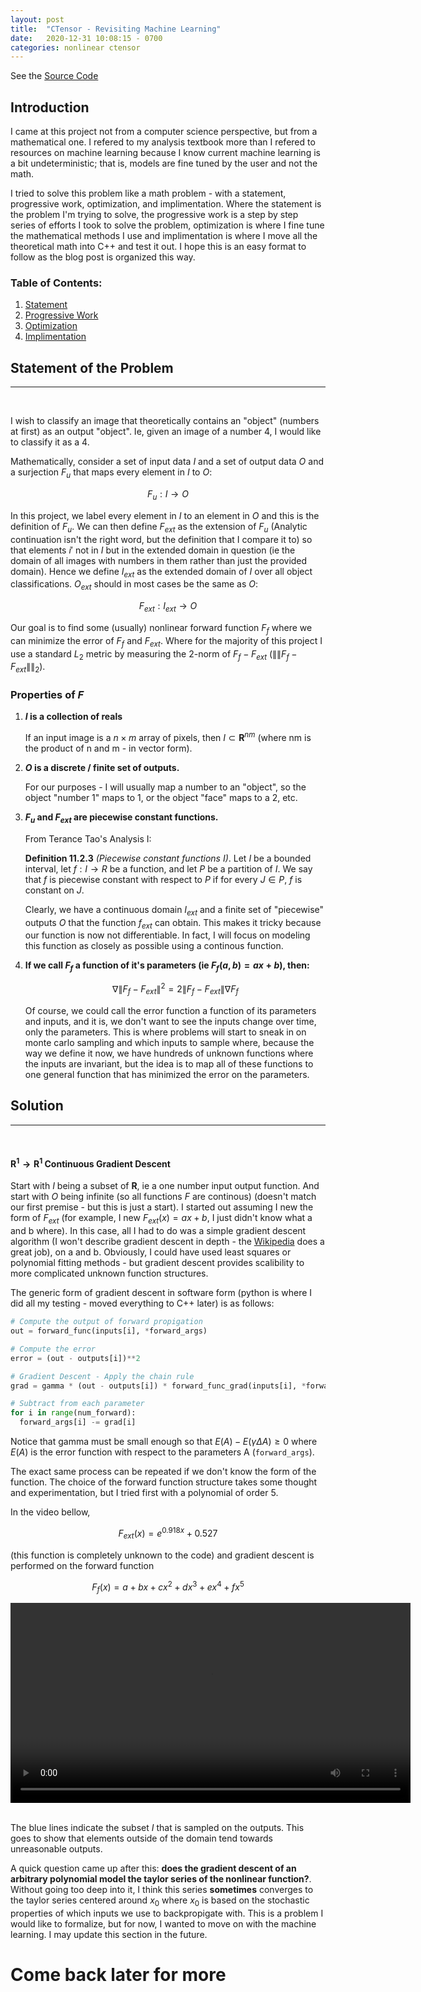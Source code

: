 ```yaml
---
layout: post
title:  "CTensor - Revisiting Machine Learning"
date:   2020-12-31 10:08:15 - 0700
categories: nonlinear ctensor
---
```


See the [Source Code](https://github.com/tlincke125/cTensor)

<script type="text/x-mathjax-config">
MathJax.Hub.Config({
  tex2jax: {
    inlineMath: [['$','$'], ['\\(','\\)']],
    processEscapes: true
  }
});
</script>
<script src="https://cdnjs.cloudflare.com/ajax/libs/mathjax/2.7.0/MathJax.js?config=TeX-AMS-MML_HTMLorMML" type="text/javascript"></script>

## Introduction
I came at this project not from a computer science perspective, but from a mathematical one. I refered to my analysis textbook more than I refered to resources on machine learning because I know current machine learning is a bit undeterministic; that is, models are fine tuned by the user and not the math. 

I tried to solve this problem like a math problem - with a statement, progressive work, optimization, and implimentation. Where the statement is the problem I'm trying to solve, the progressive work is a step by step series of efforts I took to solve the problem, optimization is where I fine tune the mathematical methods I use and implimentation is where I move all the theoretical math into C++ and test it out. I hope this is an easy format to follow as the blog post is organized this way.

### Table of Contents:
1. [Statement](#statement-of-the-problem)
2. [Progressive Work](#solution)
3. [Optimization](#)
4. [Implimentation](#)

## Statement of the Problem
---

<br>

I wish to classify an image that theoretically contains an "object" (numbers at first) as an output "object". Ie, given an image of a number 4, I would like to classify it as a 4.

Mathematically, consider a set of input data $I$ and a set of output data $O$ and a surjection $F_u$ that maps every element in $I$ to $O$:

$$F_u: I \rightarrow O$$

In this project, we label every element in $I$ to an element in $O$ and this is the definition of $F_u$. We can then define $F_{ext}$ as the extension of $F_u$ (Analytic continuation isn't the right word, but the definition that I compare it to) so that elements $i'$ not in $I$ but in the extended domain in question (ie the domain of all images with numbers in them rather than just the provided domain). Hence we define $I_{ext}$ as the extended domain of $I$ over all object classifications. $O_{ext}$ should in most cases be the same as $O$:

$$F_{ext}: I_{ext} \rightarrow O$$

Our goal is to find some (usually) nonlinear forward function $F_f$ where we can minimize the error of $F_f$ and $F_{ext}$. Where for the majority of this project I use a standard $L_2$ metric by measuring the 2-norm of $F_f - F_{ext}$ ($\|\|F_f - F_{ext}\|\|_2$).


### Properties of $F$
1. **$I$ is a collection of reals**

   If an input image is a $n\times m$ array of pixels, then $I \subset \mathbf{R}^{nm}$ (where nm is the product of n and m - in vector form). 

2. **$O$ is a discrete / finite set of outputs.**

   For our purposes - I will usually map a number to an "object", so the object "number 1" maps to 1, or the object "face" maps to a 2, etc. 

3. **$F_u$ and $F_{ext}$ are piecewise constant functions.**

   From Terance Tao's Analysis I:

   **Definition 11.2.3** *(Piecewise constant functions I)*. Let $I$ be a bounded
   interval, let $f : I \rightarrow R$ be a function, and let $P$ be a partition of $I$. We
   say that $f$ is piecewise constant with respect to $P$ if for every $J \in P$, $f$
   is constant on $J$.

   Clearly, we have a continuous domain $I_{ext}$ and a finite set of "piecewise" outputs $O$ that the function $f_{ext}$ can obtain. This makes it tricky because our function is now not differentiable. In fact, I will focus on modeling this function as closely as possible using a continous function.

4. **If we call $F_f$ a function of it's parameters (ie $F_f(a, b) = ax + b$), then:**

   $$\nabla \|F_f - F_{ext}\|^2 = 2\|F_f - F_{ext}\|\nabla F_f$$

   Of course, we could call the error function a function of its parameters and inputs, and it is, we don't want to see the inputs change over time, only the parameters. This is where problems will start to sneak in on monte carlo sampling and which inputs to sample where, because the way we define it now, we have hundreds of unknown functions where the inputs are invariant, but the idea is to map all of these functions to one general function that has minimized the error on the parameters. 

## Solution
---

<br>

#### $\mathbf{R}^1 \rightarrow \mathbf{R}^1$ Continuous Gradient Descent
Start with $I$ being a subset of $\mathbf{R}$, ie a one number input output function. And start with $O$ being infinite (so all functions $F$ are continous) (doesn't match our first premise - but this is just a start). I started out assuming I new the form of $F_{ext}$ (for example, I new $F_{ext}(x) = ax + b$, I just didn't know what a and b where). In this case, all I had to do was a simple gradient descent algorithm (I won't describe gradient descent in depth - the [Wikipedia](https://en.wikipedia.org/wiki/Gradient_descent) does a great job), on a and b. Obviously, I could have used least squares or polynomial fitting methods - but gradient descent provides scalibility to more complicated unknown function structures.

The generic form of gradient descent in software form (python is where I did all my testing - moved everything to C++ later) is as follows:
```python
# Compute the output of forward propigation
out = forward_func(inputs[i], *forward_args) 

# Compute the error
error = (out - outputs[i])**2 

# Gradient Descent - Apply the chain rule
grad = gamma * (out - outputs[i]) * forward_func_grad(inputs[i], *forward_args) 

# Subtract from each parameter
for i in range(num_forward): 
  forward_args[i] -= grad[i]
```

Notice that gamma must be small enough so that $E(A) - E(\gamma\Delta A) \geq 0$ where $E(A)$ is the error function with respect to the parameters A (`forward_args`).

The exact same process can be repeated if we don't know the form of the function. The choice of the forward function structure takes some thought and experimentation, but I tried first with a polynomial of order 5. 

In the video bellow, 

$$F_{ext}(x) = e^{0.918x} + 0.527$$

(this function is completely unknown to the code) and gradient descent is performed on the forward function 

$$F_f(x) = a + bx + cx^2 + dx^3 + ex^4 + fx^5$$

<video width="480" height="320" controls="controls" style="display: block; width: auto; margin: 0 auto;">
  <source src="/assets/videos/exp_poly_grad_descent.mp4" type="video/mp4">
</video>

<br>

The blue lines indicate the subset $I$ that is sampled on the outputs. This goes to show that elements outside of the domain tend towards unreasonable outputs.

A quick question came up after this: **does the gradient descent of an arbitrary polynomial model the taylor series of the nonlinear function?**. Without going too deep into it, I think this series **sometimes** converges to the taylor series centered around $x_0$ where $x_0$ is based on the stochastic properties of which inputs we use to backpropigate with. This is a problem I would like to formalize, but for now, I wanted to move on with the machine learning. I may update this section in the future.

# Come back later for more



